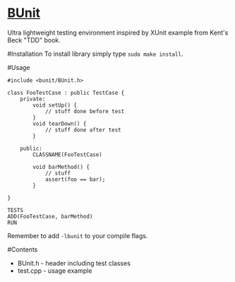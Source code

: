 [BUnit](http://github.com/buoto/BUnit)
=====
Ultra lightweight testing environment inspired by XUnit example from Kent's Beck "TDD" book.

#Installation
To install library simply type `sudo make install`.

#Usage

    #include <bunit/BUnit.h>

    class FooTestCase : public TestCase {
        private:
            void setUp() {
                // stuff done before test
            }
            void tearDown() {
                // stuff done after test
            }

        public:
            CLASSNAME(FooTestCase)

            void barMethod() {
                // stuff
                assert(foo == bar);
            }

    }

    TESTS
    ADD(FooTestCase, barMethod)
    RUN

Remember to add `-lbunit` to your compile flags.

#Contents
- BUnit.h - header including test classes
- test.cpp - usage example
